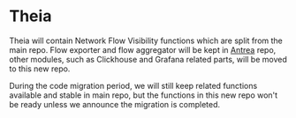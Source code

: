 # Theia

Theia will contain Network Flow Visibility functions which are split from the
main repo. Flow exporter and flow aggregator will be kept in [Antrea](https://github.com/antrea-io/antrea)
repo, other modules, such as Clickhouse and Grafana related parts, will be moved
to this new repo.

During the code migration period, we will still keep related functions available
and stable in main repo, but the functions in this new repo won't be ready unless
we announce the migration is completed.
